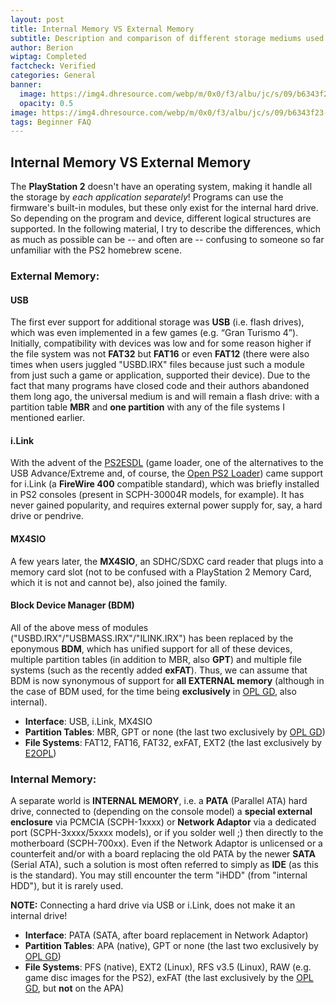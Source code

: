 ```yaml
---
layout: post
title: Internal Memory VS External Memory
subtitle: Description and comparison of different storage mediums used by the PS2
author: Berion
wiptag: Completed
factcheck: Verified
categories: General
banner: 
  image: https://img4.dhresource.com/webp/m/0x0/f3/albu/jc/s/09/b6343f23-fd05-4413-aafb-1ba7b38dc6cc.jpg
  opacity: 0.5
image: https://img4.dhresource.com/webp/m/0x0/f3/albu/jc/s/09/b6343f23-fd05-4413-aafb-1ba7b38dc6cc.jpg
tags: Beginner FAQ
---
```


## Internal Memory VS External Memory

The **PlayStation 2** doesn't have an operating system, making it handle all the storage by *each application separately*! Programs can use the firmware's built-in modules, but these only exist for the internal hard drive. So depending on the program and device, different logical structures are supported. In the following material, I try to describe the differences, which as much as possible can be -- and often are -- confusing to someone so far unfamiliar with the PS2 homebrew scene.

### External Memory:

#### USB
The first ever support for additional storage was **USB** (i.e. flash drives), which was even implemented in a few games (e.g. “Gran Turismo 4”). Initially, compatibility with devices was low and for some reason higher if the file system was not **FAT32** but **FAT16** or even **FAT12** (there were also times when users juggled "USBD.IRX" files because just such a module from just such a game or application, supported their device). Due to the fact that many programs have closed code and their authors abandoned them long ago, the universal medium is and will remain a flash drive: with a partition table **MBR** and **one partition** with any of the file systems I mentioned earlier.

#### i.Link
With the advent of the [PS2ESDL](https://sites.google.com/view/ysai187/home/projects/ps2esdl#h.p_DeSddFqr7A1v) (game loader, one of the alternatives to the USB Advance/Extreme and, of course, the [Open PS2 Loader](https://github.com/ps2homebrew/Open-PS2-Loader/releases)) came support for i.Link (a **FireWire 400** compatible standard), which was briefly installed in PS2 consoles (present in SCPH-30004R models, for example). It has never gained popularity, and requires external power supply for, say, a hard drive or pendrive.

#### MX4SIO
A few years later, the **MX4SIO**, an SDHC/SDXC card reader that plugs into a memory card slot (not to be confused with a PlayStation 2 Memory Card, which it is not and cannot be), also joined the family.

#### Block Device Manager (BDM)
All of the above mess of modules ("USBD.IRX"/"USBMASS.IRX"/"ILINK.IRX") has been replaced by the eponymous **BDM**, which has unified support for all of these devices, multiple partition tables (in addition to MBR, also **GPT**) and multiple file systems (such as the recently added **exFAT**). Thus, we can assume that BDM is now synonymous of support for **all EXTERNAL memory** (although in the case of BDM used, for the time being **exclusively** in [OPL GD](https://github.com/grimdoomer/Open-PS2-Loader/releases), also internal).

* **Interface**: USB, i.Link, MX4SIO
* **Partition Tables**: MBR, GPT or none (the last two exclusively by [OPL GD](https://github.com/grimdoomer/Open-PS2-Loader/releases))
* **File Systems**: FAT12, FAT16, FAT32, exFAT, EXT2 (the last exclusively by [E2OPL](https://sourceforge.net/projects/e2opl/files/))

### Internal Memory:

A separate world is **INTERNAL MEMORY**, i.e. a **PATA** (Parallel ATA) hard drive, connected to (depending on the console model) a **special external enclosure** via PCMCIA (SCPH-1xxxx) or **Network Adaptor** via a dedicated port (SCPH-3xxxx/5xxxx models), or if you solder well ;) then directly to the motherboard (SCPH-700xx). Even if the Network Adaptor is unlicensed or a counterfeit and/or with a board replacing the old PATA by the newer **SATA** (Serial ATA), such a solution is most often referred to simply as **IDE** (as this is the standard). You may still encounter the term "iHDD" (from "internal HDD"), but it is rarely used.

<div class="note">
  <strong>NOTE:</strong> Connecting a hard drive via USB or i.Link, does not make it an internal drive!
</div>

* **Interface**: PATA (SATA, after board replacement in Network Adaptor)
* **Partition Tables**: APA (native), GPT or none (the last two exclusively by [OPL GD](https://github.com/grimdoomer/Open-PS2-Loader/releases))
* **File Systems**: PFS (native), EXT2 (Linux), RFS v3.5 (Linux), RAW (e.g. game disc images for the PS2), exFAT (the last exclusively by the [OPL GD](https://github.com/grimdoomer/Open-PS2-Loader/releases), but **not** on the APA)
